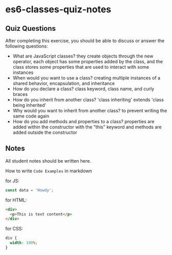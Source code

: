 # es6-classes-quiz-notes

## Quiz Questions

After completing this exercise, you should be able to discuss or answer the following questions:

- What are JavaScript classes?
  they create objects through the new operator, each object has some properties added by the class, and the class stores some properties that are used to interact with some instances
- When would you want to use a class?
  creating multiple instances of a shared behavior, encapsulation, and inheritance
- How do you declare a class?
  class keyword, class name, and curly braces
- How do you inherit from another class?
  'class inheriting' extends 'class being inherited'
- Why would you want to inherit from another class?
  to prevent writing the same code again
- How do you add methods and properties to a class?
  properties are added within the constructor with the "this" keyword and methods are added outside the constructor

## Notes

All student notes should be written here.

How to write `Code Examples` in markdown

for JS:

```javascript
const data = 'Howdy';
```

for HTML:

```html
<div>
  <p>This is text content</p>
</div>
```

for CSS:

```css
div {
  width: 100%;
}
```
